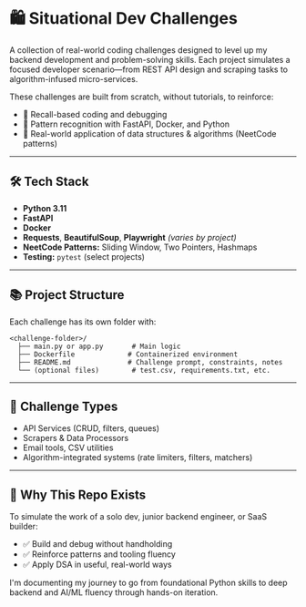 # 🛍️ Situational Dev Challenges

A collection of real-world coding challenges designed to level up my backend development and problem-solving skills. Each project simulates a focused developer scenario—from REST API design and scraping tasks to algorithm-infused micro-services.

These challenges are built from scratch, without tutorials, to reinforce:

* 🧠 Recall-based coding and debugging
* 🧹 Pattern recognition with FastAPI, Docker, and Python
* 🧰 Real-world application of data structures & algorithms (NeetCode patterns)

---

## 🛠️ Tech Stack

* **Python 3.11**
* **FastAPI**
* **Docker**
* **Requests**, **BeautifulSoup**, **Playwright** *(varies by project)*
* **NeetCode Patterns:** Sliding Window, Two Pointers, Hashmaps
* **Testing:** `pytest` (select projects)

---

## 📚 Project Structure

Each challenge has its own folder with:

```
<challenge-folder>/
  ├── main.py or app.py       # Main logic
  ├── Dockerfile             # Containerized environment
  ├── README.md              # Challenge prompt, constraints, notes
  └── (optional files)        # test.csv, requirements.txt, etc.
```

---

## 🚀 Challenge Types

* API Services (CRUD, filters, queues)
* Scrapers & Data Processors
* Email tools, CSV utilities
* Algorithm-integrated systems (rate limiters, filters, matchers)

---

## 🧳️ Why This Repo Exists

To simulate the work of a solo dev, junior backend engineer, or SaaS builder:

* ✅ Build and debug without handholding
* ✅ Reinforce patterns and tooling fluency
* ✅ Apply DSA in useful, real-world ways

I'm documenting my journey to go from foundational Python skills to deep backend and AI/ML fluency through hands-on iteration.